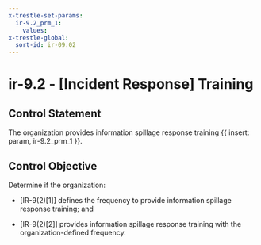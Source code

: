 ```yaml
---
x-trestle-set-params:
  ir-9.2_prm_1:
    values:
x-trestle-global:
  sort-id: ir-09.02
---
```


# ir-9.2 - \[Incident Response\] Training

## Control Statement

The organization provides information spillage response training {{ insert: param, ir-9.2_prm_1 }}.

## Control Objective

Determine if the organization:

- \[IR-9(2)[1]\] defines the frequency to provide information spillage response training; and

- \[IR-9(2)[2]\] provides information spillage response training with the organization-defined frequency.
